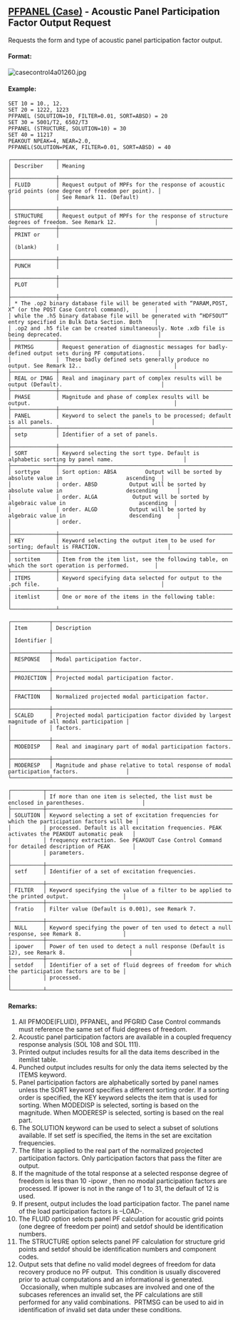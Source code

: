 ## [PFPANEL (Case)](https://nexus.hexagon.com/documentationcenter/bundle/MSC_Nastran_2022.4/page/Nastran_Combined_Book/qrg/casecontrol4a/TOC.PFPANEL.Case.xhtml) - Acoustic Panel Participation Factor Output Request

Requests the form and type of acoustic panel participation factor output.

#### Format:

![casecontrol4a01260.jpg](https://help-be.hexagonmi.com/bundle/MSC_Nastran_2022.4/page/Nastran_Combined_Book/qrg/casecontrol4a/../../../assets/casecontrol4a01260.jpg?_LANG=enus)  

#### Example:

```nastran
SET 10 = 10., 12.
SET 20 = 1222, 1223
PFPANEL (SOLUTION=10, FILTER=0.01, SORT=ABSD) = 20
SET 30 = 5001/T2, 6502/T3
PFPANEL (STRUCTURE, SOLUTION=10) = 30
SET 40 = 11217
PEAKOUT NPEAK=4, NEAR=2.0,
PFPANEL(SOLUTION=PEAK, FILTER=0.01, SORT=ABSD) = 40
```

```text
┌──────────────┬────────────────────────────────────────────────────────────────────────────────────────────────────┐
│ Describer    │ Meaning                                                                                            │
├──────────────┼────────────────────────────────────────────────────────────────────────────────────────────────────┤
│ FLUID        │ Request output of MPFs for the response of acoustic grid points (one degree of freedom per point). │
│              │ See Remark 11. (Default)                                                                           │
├──────────────┼────────────────────────────────────────────────────────────────────────────────────────────────────┤
│ STRUCTURE    │ Request output of MPFs for the response of structure degrees of freedom. See Remark 12.            │
├──────────────┼────────────────────────────────────────────────────────────────────────────────────────────────────┤
│ PRINT or     │                                                                                                    │
│ (blank)      │                                                                                                    │
├──────────────┼────────────────────────────────────────────────────────────────────────────────────────────────────┤
│ PUNCH        │                                                                                                    │
├──────────────┼────────────────────────────────────────────────────────────────────────────────────────────────────┤
│ PLOT         │                                                                                                    │
├──────────────┼────────────────────────────────────────────────────────────────────────────────────────────────────┤
│ * The .op2 binary database file will be generated with “PARAM,POST, X” (or the POST Case Control command),        │
│ while the .h5 binary database file will be generated with “HDF5OUT” entry specified in Bulk Data Section. Both    │
│ .op2 and .h5 file can be created simultaneously. Note .xdb file is being deprecated.                              │
├──────────────┼────────────────────────────────────────────────────────────────────────────────────────────────────┤
│ PRTMSG       │ Request generation of diagnostic messages for badly-defined output sets during PF computations.    │
│              │  These badly defined sets generally produce no output. See Remark 12..                             │
├──────────────┼────────────────────────────────────────────────────────────────────────────────────────────────────┤
│ REAL or IMAG │ Real and imaginary part of complex results will be output (Default).                               │
├──────────────┼────────────────────────────────────────────────────────────────────────────────────────────────────┤
│ PHASE        │ Magnitude and phase of complex results will be output.                                             │
├──────────────┼────────────────────────────────────────────────────────────────────────────────────────────────────┤
│ PANEL        │ Keyword to select the panels to be processed; default is all panels.                               │
├──────────────┼────────────────────────────────────────────────────────────────────────────────────────────────────┤
│ setp         │ Identifier of a set of panels.                                                                     │
├──────────────┼────────────────────────────────────────────────────────────────────────────────────────────────────┤
│ SORT         │ Keyword selecting the sort type. Default is alphabetic sorting by panel name.                      │
├──────────────┼────────────────────────────────────────────────────────────────────────────────────────────────────┤
│ sorttype     │ Sort option: ABSA         Output will be sorted by absolute value in                    ascending  │
│              │ order. ABSD          Output will be sorted by absolute value in                    descending      │
│              │ order. ALGA           Output will be sorted by algebraic value in                       ascending  │
│              │ order. ALGD          Output will be sorted by algebraic value in                    descending     │
│              │ order.                                                                                             │
├──────────────┼────────────────────────────────────────────────────────────────────────────────────────────────────┤
│ KEY          │ Keyword selecting the output item to be used for sorting; default is FRACTION.                     │
├──────────────┼────────────────────────────────────────────────────────────────────────────────────────────────────┤
│ sortitem     │ Item from the item list, see the following table, on which the sort operation is performed.        │
├──────────────┼────────────────────────────────────────────────────────────────────────────────────────────────────┤
│ ITEMS        │ Keyword specifying data selected for output to the .pch file.                                      │
├──────────────┼────────────────────────────────────────────────────────────────────────────────────────────────────┤
│ itemlist     │ One or more of the items in the following table:                                                   │
└──────────────┴────────────────────────────────────────────────────────────────────────────────────────────────────┘
```

```text
┌────────────┬──────────────────────────────────────────────────────────────────────────────────────────────┐
│ Item       │ Description                                                                                  │
│ Identifier │                                                                                              │
├────────────┼──────────────────────────────────────────────────────────────────────────────────────────────┤
│ RESPONSE   │ Modal participation factor.                                                                  │
├────────────┼──────────────────────────────────────────────────────────────────────────────────────────────┤
│ PROJECTION │ Projected modal participation factor.                                                        │
├────────────┼──────────────────────────────────────────────────────────────────────────────────────────────┤
│ FRACTION   │ Normalized projected modal participation factor.                                             │
├────────────┼──────────────────────────────────────────────────────────────────────────────────────────────┤
│ SCALED     │ Projected modal participation factor divided by largest magnitude of all modal participation │
│            │ factors.                                                                                     │
├────────────┼──────────────────────────────────────────────────────────────────────────────────────────────┤
│ MODEDISP   │ Real and imaginary part of modal participation factors.                                      │
├────────────┼──────────────────────────────────────────────────────────────────────────────────────────────┤
│ MODERESP   │ Magnitude and phase relative to total response of modal participation factors.               │
└────────────┴──────────────────────────────────────────────────────────────────────────────────────────────┘
```

```text
┌──────────┬───────────────────────────────────────────────────────────────────────────────────────────────┐
│          │ If more than one item is selected, the list must be enclosed in parentheses.                  │
├──────────┼───────────────────────────────────────────────────────────────────────────────────────────────┤
│ SOLUTION │ Keyword selecting a set of excitation frequencies for which the participation factors will be │
│          │ processed. Default is all excitation frequencies. PEAK activates the PEAKOUT automatic peak   │
│          │ frequency extraction. See PEAKOUT Case Control Command for detailed description of PEAK       │
│          │ parameters.                                                                                   │
├──────────┼───────────────────────────────────────────────────────────────────────────────────────────────┤
│ setf     │ Identifier of a set of excitation frequencies.                                                │
├──────────┼───────────────────────────────────────────────────────────────────────────────────────────────┤
│ FILTER   │ Keyword specifying the value of a filter to be applied to the printed output.                 │
├──────────┼───────────────────────────────────────────────────────────────────────────────────────────────┤
│ fratio   │ Filter value (Default is 0.001), see Remark 7.                                                │
├──────────┼───────────────────────────────────────────────────────────────────────────────────────────────┤
│ NULL     │ Keyword specifying the power of ten used to detect a null response, see Remark 8.             │
├──────────┼───────────────────────────────────────────────────────────────────────────────────────────────┤
│ ipower   │ Power of ten used to detect a null response (Default is 12), see Remark 8.                    │
├──────────┼───────────────────────────────────────────────────────────────────────────────────────────────┤
│ setdof   │ Identifier of a set of fluid degrees of freedom for which the participation factors are to be │
│          │ processed.                                                                                    │
└──────────┴───────────────────────────────────────────────────────────────────────────────────────────────┘
```

#### Remarks:

1. All PFMODE(FLUID), PFPANEL, and PFGRID Case Control commands must reference the same set of fluid degrees of freedom.
2. Acoustic panel participation factors are available in a coupled frequency response analysis (SOL 108 and SOL 111).
3. Printed output includes results for all the data items described in the itemlist table.
4. Punched output includes results for only the data items selected by the ITEMS keyword.
5. Panel participation factors are alphabetically sorted by panel names unless the SORT keyword specifies a different sorting order. If a sorting order is specified, the KEY keyword selects the item that is used for sorting. When MODEDISP is selected, sorting is based on the magnitude. When MODERESP is selected, sorting is based on the real part.
6. The SOLUTION keyword can be used to select a subset of solutions available. If set setf is specified, the items in the set are excitation frequencies.
7. The filter is applied to the real part of the normalized projected participation factors. Only participation factors that pass the filter are output.
8. If the magnitude of the total response at a selected response degree of freedom is less than
10 -ipowr , then no modal participation factors are processed. If ipower is not in the range of 1 to 31, the default of 12 is used.
9. If present, output includes the load participation factor. The panel name of the load participation factors is –LOAD-.
10. The FLUID option selects panel PF calculation for acoustic grid points (one degree of freedom per point) and setdof should be identification numbers.
11. The STRUCTURE option selects panel PF calculation for structure grid points and setdof should be identification numbers and component codes.
12. Output sets that define no valid model degrees of freedom for data recovery produce no PF output.  This condition is usually discovered prior to actual computations and an informational is generated.  Occasionally, when multiple subcases are involved and one of the subcases references an invalid set, the PF calculations are still performed for any valid combinations.  PRTMSG can be used to aid in identification of invalid set data under these conditions.
